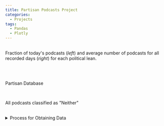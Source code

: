 ```yaml
---
title: Partisan Podcasts Project
categories:
  - Projects
tags:
  - Pandas
  - Plotly
---
```

<!-- Center font in this document -->
<link href="\assets\css\minimal-table.css" rel="stylesheet" type="text/css">
<style>
.content {
  text-align: center;
}
</style>

<!-- <div class="change_img">Click the image to see the partisan leans across time.</div>

<figure>
  <img src="\..\podcast_day_data\podcast_leans_today.png" alt="Current day's partisan leans">
  <figcaption>Partisan Podcast Leans Today</figcaption>
</figure> -->

<div id="plotly-today"></div>
<div id="plotly-temporal"></div>
<!--more-->
<br />

<div id="fraction-compare">
  Fraction of today's podcasts (<em>left</em>) and average number of podcasts for all recorded days (<em>right</em>) for each political lean.
  <br />
  <br />
  <figure id="today-political">
  </figure>

  <figure id="mean-leans">
  </figure>  
</div>

<br />

Partisan Database
<!-- https://stackoverflow.com/questions/8988855/include-another-html-file-in-a-html-file -->
<div id="classify-justify"></div>

<br />

All podcasts classified as "Neither"
<div id="all-neither"></div>  


<!-- Full data available <a href="" target="_blank">here</a>. -->  
<br />
<details>
  <summary>Process for Obtaining Data</summary>

  <h3>Process</h3>

  Using Panda's dataframe to HTML, I created and displayed data for analysis. Originally, I tried to convert the dataframes to CSV, then display those on this page, though I learned it is much easier to display the html.

  To create the partisan database classification table, I created another Python file to run in the daily batch file, which would convert the necessary data to HTML format, updating everyday.

  Though the images and tables are automatically updated, the webpage isn't. This is due to the Python files running and storing the data locally. Ideally, these scripts should be run on the cloud and the webpage should fetch the data (including graphs) from the the cloud to be put on the webpage.

  This would require a lot of work--as I could no longer use Jekyll, which is made for static sites. Because my focus isn't in web-development but in economics/politics and data analysis, I'm going to focus on doing further analysis rather than creating a more interactive user experience. Perhaps in the future I could return to this using a web-framework like Django. However, my interests lie elsewhere, so for now, this must do.
</details>

<script src="\scripts\jquery.js"></script>
<script src="\scripts\partisan_script.js"></script>
